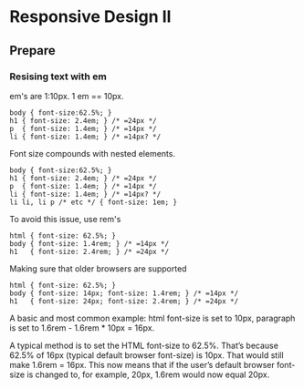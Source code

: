 # Responsive Design II

## Prepare

### Resising text with em

em's are 1:10px. 1 em == 10px.

    body { font-size:62.5%; }
    h1 { font-size: 2.4em; } /* =24px */
    p  { font-size: 1.4em; } /* =14px */
    li { font-size: 1.4em; } /* =14px? */

Font size compounds with nested elements.

    body { font-size:62.5%; }
    h1 { font-size: 2.4em; } /* =24px */
    p  { font-size: 1.4em; } /* =14px */
    li { font-size: 1.4em; } /* =14px? */
    li li, li p /* etc */ { font-size: 1em; }

To avoid this issue, use rem's

    html { font-size: 62.5%; }
    body { font-size: 1.4rem; } /* =14px */
    h1   { font-size: 2.4rem; } /* =24px */

Making sure that older browsers are supported

    html { font-size: 62.5%; }
    body { font-size: 14px; font-size: 1.4rem; } /* =14px */
    h1   { font-size: 24px; font-size: 2.4rem; } /* =24px */

A basic and most common example: html font-size is set to 10px, paragraph is set to 1.6rem - 1.6rem \* 10px = 16px.

A typical method is to set the HTML font-size to 62.5%. That’s because 62.5% of 16px (typical default browser font-size) is 10px. That would still make 1.6rem = 16px. This now means that if the user’s default browser font-size is changed to, for example, 20px, 1.6rem would now equal 20px.
